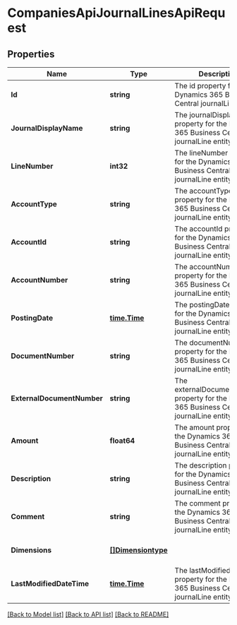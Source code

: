 # CompaniesApiJournalLinesApiRequest

## Properties
Name | Type | Description | Notes
------------ | ------------- | ------------- | -------------
**Id** | **string** | The id property for the Dynamics 365 Business Central journalLine entity | [optional] [default to null]
**JournalDisplayName** | **string** | The journalDisplayName property for the Dynamics 365 Business Central journalLine entity | [optional] [default to null]
**LineNumber** | **int32** | The lineNumber property for the Dynamics 365 Business Central journalLine entity | [optional] [default to null]
**AccountType** | **string** | The accountType property for the Dynamics 365 Business Central journalLine entity | [optional] [default to null]
**AccountId** | **string** | The accountId property for the Dynamics 365 Business Central journalLine entity | [optional] [default to null]
**AccountNumber** | **string** | The accountNumber property for the Dynamics 365 Business Central journalLine entity | [optional] [default to null]
**PostingDate** | [**time.Time**](time.Time.md) | The postingDate property for the Dynamics 365 Business Central journalLine entity | [optional] [default to null]
**DocumentNumber** | **string** | The documentNumber property for the Dynamics 365 Business Central journalLine entity | [optional] [default to null]
**ExternalDocumentNumber** | **string** | The externalDocumentNumber property for the Dynamics 365 Business Central journalLine entity | [optional] [default to null]
**Amount** | **float64** | The amount property for the Dynamics 365 Business Central journalLine entity | [optional] [default to null]
**Description** | **string** | The description property for the Dynamics 365 Business Central journalLine entity | [optional] [default to null]
**Comment** | **string** | The comment property for the Dynamics 365 Business Central journalLine entity | [optional] [default to null]
**Dimensions** | [**[]Dimensiontype**](dimensiontype.md) |  | [optional] [default to null]
**LastModifiedDateTime** | [**time.Time**](time.Time.md) | The lastModifiedDateTime property for the Dynamics 365 Business Central journalLine entity | [optional] [default to null]

[[Back to Model list]](../README.md#documentation-for-models) [[Back to API list]](../README.md#documentation-for-api-endpoints) [[Back to README]](../README.md)


